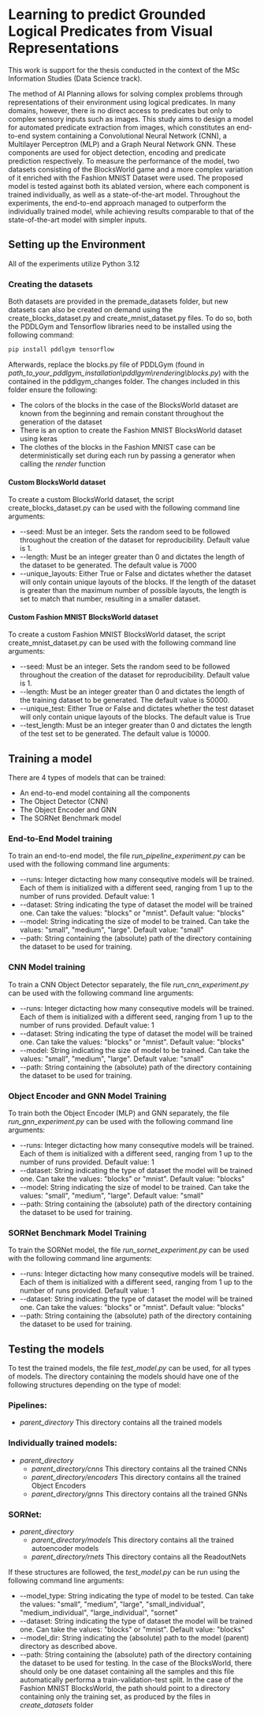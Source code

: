 # Learning to predict Grounded Logical Predicates from Visual Representations

This work is support for the thesis conducted in the context of the MSc Information Studies (Data Science track).

The method of AI Planning allows for solving complex problems through representations of their environment using logical predicates. In many domains, however, there is no direct access to predicates but only to complex sensory inputs such as images. This study aims to design a model for automated predicate extraction from images, which constitutes an end-to-end system containing a Convolutional Neural Network (CNN), a Multilayer Perceptron (MLP) and a Graph Neural Network GNN. These components are used for object detection, encoding and predicate prediction respectively. To measure the performance of the model, two datasets consisting of the BlocksWorld game and a more complex variation of it enriched with the Fashion MNIST Dataset were used. The proposed model is tested against both its ablated version, where each component is trained individually, as well as a state-of-the-art model. Throughout the experiments, the end-to-end approach managed to outperform the individually trained model, while achieving results comparable to that of the state-of-the-art model with simpler inputs.

## Setting up the Environment

All of the experiments utilize Python 3.12

### Creating the datasets

Both datasets are provided in the premade_datasets folder, but new datasets can also be created on demand using the create_blocks_dataset.py and create_mnist_dataset.py files. To do so, both the PDDLGym and Tensorflow libraries need to be installed using the following command:

```sh
pip install pddlgym tensorflow
```

Afterwards, replace the blocks.py file of PDDLGym (found in *path_to_your_pddlgym_installation\pddlgym\rendering\blocks.py*) with the contained in the pddlgym_changes folder. The changes included in this folder ensure the following:
- The colors of the blocks in the case of the BlocksWorld dataset are known from the beginning and remain constant throughout the generation of the dataset
- There is an option to create the Fashion MNIST BlocksWorld dataset using keras
- The clothes of the blocks in the Fashion MNIST case can be deterministically set during each run by passing a generator when calling the *render* function

#### Custom BlocksWorld dataset
To create a custom BlocksWorld dataset, the script create_blocks_dataset.py can be used with the following command line arguments:
- --seed: Must be an integer. Sets the random seed to be followed throughout the creation of the dataset for reproducibility. Default value is 1.
- --length: Must be an integer greater than 0 and dictates the length of the dataset to be generated. The default value is 7000
- --unique_layouts: Either True or False and dictates whether the dataset will only contain unique layouts of the blocks. If the length of the dataset is greater than the maximum number of possible layouts, the length is set to match that number, resulting in a smaller dataset.

#### Custom Fashion MNIST BlocksWorld dataset
To create a custom Fashion MNIST BlocksWorld dataset, the script create_mnist_dataset.py can be used with the following command line arguments:
- --seed: Must be an integer. Sets the random seed to be followed throughout the creation of the dataset for reproducibility. Default value is 1.
- --length: Must be an integer greater than 0 and dictates the length of the training dataset to be generated. The default value is 50000.
- --unique_test: Either True or False and dictates whether the test dataset will only contain unique layouts of the blocks. The default value is True
- --test_length: Must be an integer greater than 0 and dictates the length of the test set to be generated. The default value is 10000.

## Training a model

There are 4 types of models that can be trained:
- An end-to-end model containing all the components
- The Object Detector (CNN)
- The Object Encoder and GNN
- The SORNet Benchmark model

### End-to-End Model training
To train an end-to-end model, the file *run_pipeline_experiment.py* can be used with the following command line arguments:
- --runs: Integer dictacting how many consequtive models will be trained. Each of them is initialized with a different seed, ranging from 1 up to the number of runs provided. Default value: 1
- --dataset: String indicating the type of dataset the model will be trained one. Can take the values: "blocks" or "mnist". Default value: "blocks"
- --model: String indicating the size of model to be trained. Can take the values: "small", "medium", "large". Default value: "small"
- --path: String containing the (absolute) path of the directory containing the dataset to be used for training.

### CNN Model training
To train a CNN Object Detector separately, the file *run_cnn_experiment.py* can be used with the following command line arguments:
- --runs: Integer dictacting how many consequtive models will be trained. Each of them is initialized with a different seed, ranging from 1 up to the number of runs provided. Default value: 1
- --dataset: String indicating the type of dataset the model will be trained one. Can take the values: "blocks" or "mnist". Default value: "blocks"
- --model: String indicating the size of model to be trained. Can take the values: "small", "medium", "large". Default value: "small"
- --path: String containing the (absolute) path of the directory containing the dataset to be used for training.

### Object Encoder and GNN Model Training
To train both the Object Encoder (MLP) and GNN separately, the file *run_gnn_experiment.py* can be used with the following command line arguments:
- --runs: Integer dictacting how many consequtive models will be trained. Each of them is initialized with a different seed, ranging from 1 up to the number of runs provided. Default value: 1
- --dataset: String indicating the type of dataset the model will be trained one. Can take the values: "blocks" or "mnist". Default value: "blocks"
- --model: String indicating the size of model to be trained. Can take the values: "small", "medium", "large". Default value: "small"
- --path: String containing the (absolute) path of the directory containing the dataset to be used for training.

### SORNet Benchmark Model Training
To train the SORNet model, the file *run_sornet_experiment.py* can be used with the following command line arguments:
- --runs: Integer dictacting how many consequtive models will be trained. Each of them is initialized with a different seed, ranging from 1 up to the number of runs provided. Default value: 1
- --dataset: String indicating the type of dataset the model will be trained one. Can take the values: "blocks" or "mnist". Default value: "blocks"
- --path: String containing the (absolute) path of the directory containing the dataset to be used for training.

## Testing the models

To test the trained models, the file *test_model.py* can be used, for all types of models. The directory containing the models should have one of the following structures depending on the type of model:

### Pipelines:
* *parent_directory* This directory contains all the trained models

### Individually trained models:
* *parent_directory*
  * *parent_directory/cnns* This directory contains all the trained CNNs
  * *parent_directory/encoders* This directory contains all the trained Object Encoders
  * *parent_directory/gnns* This directory contains all the trained GNNs

### SORNet:
* *parent_directory*
  * *parent_directory/models* This directory contains all the trained autoencoder models
  * *parent_directory/rnets* This directory contains all the ReadoutNets
 
If these structures are followed, the *test_model.py* can be run using the following command line arguments:
- --model_type: String indicating the type of model to be tested. Can take the values: "small", "medium", "large", "small_individual", "medium_individual", "large_individual", "sornet"
- --dataset: String indicating the type of dataset the model will be trained one. Can take the values: "blocks" or "mnist". Default value: "blocks"
- --model_dir: String indicating the (absolute) path to the model (parent) directory as described above.
- --path: String containing the (absolute) path of the directory containing the dataset to be used for testing. In the case of the BlocksWorld, there should only be one dataset containing all the samples and this file automatically performa a train-validation-test split. In the case of the Fashion MNIST BlocksWorld, the path should point to a directory containing only the training set, as produced by the files in *create_datasets* folder
